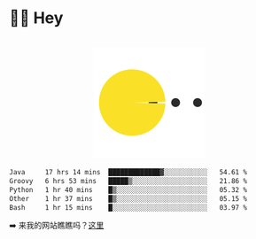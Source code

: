 
# 👋🏻 Hey
<div align="center">
	<br>
	<img src="https://raw.githubusercontent.com/Aniket965/Aniket965/master/pacman.svg?sanitize=true" width="200" height="200">
	<br>
</div>

<!--START_SECTION:waka-->
```text
Java     17 hrs 14 mins  █████████████▓░░░░░░░░░░░   54.61 % 
Groovy   6 hrs 53 mins   █████▒░░░░░░░░░░░░░░░░░░░   21.86 % 
Python   1 hr 40 mins    █▒░░░░░░░░░░░░░░░░░░░░░░░   05.32 % 
Other    1 hr 37 mins    █▒░░░░░░░░░░░░░░░░░░░░░░░   05.15 % 
Bash     1 hr 15 mins    █░░░░░░░░░░░░░░░░░░░░░░░░   03.97 % 
```
<!--END_SECTION:waka-->

 ➡️  来我的网站瞧瞧吗？[这里](https://www.shaolongfei.com)
